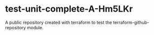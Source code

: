 # test-unit-complete-A-Hm5LKr
A public repository created with terraform to test the terraform-github-repository module.
